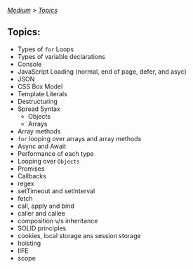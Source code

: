 _[Medium](./README.md) > [Topics](./Topics.md)_

## Topics:

- Types of `for` Loops
- Types of variable declarations
- Console
- JavaScript Loading (normal, end of page, defer, and asyc)
- JSON
- CSS Box Model
- Template Literals
- Destructuring
- Spread Syntax
  - Objects
  - Arrays
- Array methods
- `for` looping over arrays and array methods
- Async and Await
- Performance of each type
- Looping over `Objects`
- Promises
- Callbacks
- regex
- setTimeout and setInterval
- fetch
- call, apply and bind
- caller and callee
- composition v/s inheritance
- SOLID principles
- cookies, local storage ans session storage
- hoisting
- IIFE
- scope
